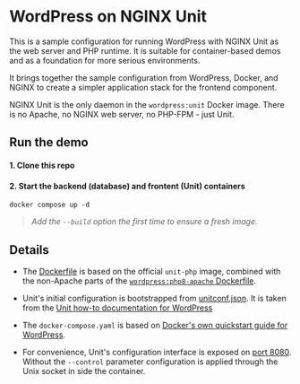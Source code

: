 # WordPress on NGINX Unit
This is a sample configuration for running WordPress with NGINX Unit as the web server and PHP runtime. It is suitable for container-based demos and as a foundation for more serious environments.

It brings together the sample configuration from WordPress, Docker, and NGINX to create a simpler application stack for the frontend component.

NGINX Unit is the only daemon in the `wordpress:unit` Docker image. There is no Apache, no NGINX web server, no PHP-FPM - just Unit.

## Run the demo
#### 1. Clone this repo
#### 2. Start the backend (database) and frontent (Unit) containers
```shell
docker compose up -d
```
> _Add the `--build` option the first time to ensure a fresh image._

## Details
* The [Dockerfile](Dockerfile) is based on the official `unit-php` image, combined with the non-Apache parts of the [`wordpress:php8-apache` Dockerfile](https://github.com/docker-library/wordpress/blob/master/latest/php8.1/apache/Dockerfile).

* Unit's initial configuration is bootstrapped from [unitconf.json](unitconf.json). It is taken from the [Unit how-to documentation for WordPress](https://unit.nginx.org/howto/wordpress/)

* The `docker-compose.yaml` is based on [Docker's own quickstart guide for WordPress](https://docs.docker.com/samples/wordpress/).

* For convenience, Unit's configuration interface is exposed on [port 8080](docker-compose.yaml#L28). Without the `--control` parameter configuration is applied through the Unix socket in side the container.